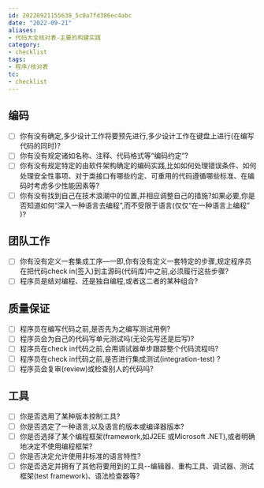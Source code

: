 ```yaml
---
id: 20220921155638_5c0a7fd386ec4abc
date: "2022-09-21"
aliases:
- 代码大全核对表-主要的构建实践
category:
- checklist
tags:
- 程序/核对表
tc:
- checklist
---
```


## 编码

- [ ] 你有没有确定,多少设计工作将要预先进行,多少设计工作在键盘上进行(在编写代码的同时)?
- [ ] 你有没有规定诸如名称、注释、代码格式等“编码约定”?
- [ ] 你有没有规定特定的由软件架构确定的编码实践,比如如何处理错误条件、如何处理安全性事项、对于类接口有哪些约定、可重用的代码遵循哪些标准、在编码时考虑多少性能因素等?
- [ ] 你有没有找到自己在技术浪潮中的位置,并相应调整自己的措施?如果必要,你是否知道如何“深入一种语言去编程”,而不受限于语言(仅仅“在一种语言上编程” )?

## 团队工作
- [ ] 你有没有定义一套集成工序—一即,你有没有定义一套特定的步骤,规定程序员在把代码check in(签入)到主源码(代码库)中之前,必须履行这些步骤?
- [ ] 程序员是结对编程、还是独自编程,或者这二者的某种组合?

## 质量保证

- [ ] 程序员在编写代码之前,是否先为之编写测试用例?
- [ ] 程序员会为自己的代码写单元测试吗(无论先写还是后写)?
- [ ] 程序员在check in代码之前,会用调试器单步跟踪整个代码流程吗?
- [ ] 程序员在check in代码之前,是否进行集成测试(integration-test) ?
- [ ] 程序员会复审(review)或检查别人的代码吗?

## 工具

- [ ] 你是否选用了某种版本控制工具?
- [ ] 你是否选定了一种语言,以及语言的版本或编译器版本?
- [ ] 你是否选择了某个编程框架(framework,如J2EE 或Microsoft .NET),或者明确地决定不使用编程框架?
- [ ] 你是否决定允许使用非标准的语言特性?
- [ ] 你是否选定并拥有了其他将要用到的工具--编辑器、重构工具、调试器、测试框架(test framework)、语法检查器等?